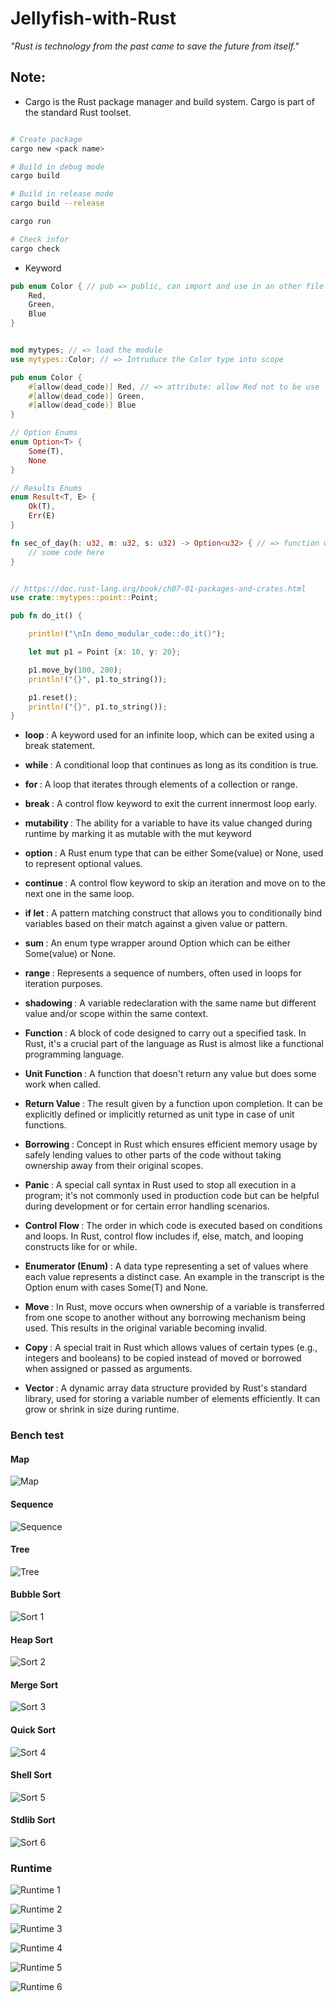 # Jellyfish-with-Rust

<i> "Rust is technology from the past came to save the future from itself." </i>

## Note:

- Cargo is the Rust package manager and build system. Cargo is part of the standard Rust toolset.

```bash

# Create package
cargo new <pack name>

# Build in debug mode
cargo build 

# Build in release mode
cargo build --release

cargo run

# Check infor
cargo check

```

- Keyword

```rust
pub enum Color { // pub => public, can import and use in an other file
    Red,
    Green,
    Blue
}


mod mytypes; // => load the module
use mytypes::Color; // => Intruduce the Color type into scope 

pub enum Color {
    #[allow(dead_code)] Red, // => attribute: allow Red not to be use
    #[allow(dead_code)] Green,
    #[allow(dead_code)] Blue
}

// Option Enums
enum Option<T> {
    Some(T),
    None
}

// Results Enums
enum Result<T, E> {
    Ok(T),
    Err(E)
}

fn sec_of_day(h: u32, m: u32, s: u32) -> Option<u32> { // => function with return type Option<u32>
    // some code here
}


// https://doc.rust-lang.org/book/ch07-01-packages-and-crates.html
use crate::mytypes::point::Point;

pub fn do_it() {

    println!("\nIn demo_modular_code::do_it()");

    let mut p1 = Point {x: 10, y: 20};

    p1.move_by(100, 200);
    println!("{}", p1.to_string());

    p1.reset();
    println!("{}", p1.to_string());
}

```

- <b> loop </b> : A keyword used for an infinite loop, which can be exited using a break statement.

- <b> while </b> : A conditional loop that continues as long as its condition is true.

- <b> for </b> : A loop that iterates through elements of a collection or range.

- <b> break </b> : A control flow keyword to exit the current innermost loop early.

- <b> mutability </b> : The ability for a variable to have its value changed during runtime by marking it as mutable with the mut keyword

- <b> option </b> : A Rust enum type that can be either Some(value) or None, used to represent optional values.

- <b> continue </b> : A control flow keyword to skip an iteration and move on to the next one in the same loop.

- <b> if let </b> : A pattern matching construct that allows you to conditionally bind variables based on their match against a given value or pattern.

- <b> sum </b> : An enum type wrapper around Option<T> which can be either Some(value) or None.

- <b> range </b> : Represents a sequence of numbers, often used in loops for iteration purposes.

- <b> shadowing </b> : A variable redeclaration with the same name but different value and/or scope within the same context.

- <b> Function </b> : A block of code designed to carry out a specified task. In Rust, it's a crucial part of the language as Rust is almost like a functional programming language.

- <b> Unit Function </b> : A function that doesn't return any value but does some work when called.

- <b> Return Value </b> : The result given by a function upon completion. It can be explicitly defined or implicitly returned as unit type in case of unit functions.

- <b> Borrowing </b> : Concept in Rust which ensures efficient memory usage by safely lending values to other parts of the code without taking ownership away from their original scopes.

- <b> Panic </b> : A special call syntax in Rust used to stop all execution in a program; it's not commonly used in production code but can be helpful during development or for certain error handling scenarios.

- <b> Control Flow </b> : The order in which code is executed based on conditions and loops. In Rust, control flow includes if, else, match, and looping constructs like for or while.

- <b> Enumerator (Enum) </b> : A data type representing a set of values where each value represents a distinct case. An example in the transcript is the Option<T> enum with cases Some(T) and None.

- <b> Move </b> : In Rust, move occurs when ownership of a variable is transferred from one scope to another without any borrowing mechanism being used. This results in the original variable becoming invalid.

- <b> Copy </b> : A special trait in Rust which allows values of certain types (e.g., integers and booleans) to be copied instead of moved or borrowed when assigned or passed as arguments.

- <b> Vector </b> : A dynamic array data structure provided by Rust's standard library, used for storing a variable number of elements efficiently. It can grow or shrink in size during runtime.

### Bench test

#### Map

![Map](./Resources/bench.maps.std.vs.naive.png)

#### Sequence

![Sequence](./Resources/bench.seq.std.vs.naive.png)

#### Tree

![Tree](./Resources/bench.trees.std.vs.naive.png)

#### Bubble Sort

![Sort 1](./Resources/Bubble_Sort.png)

#### Heap Sort

![Sort 2](./Resources/Heap_20Sort.png)

#### Merge Sort

![Sort 3](./Resources/Merge_Sort.png)

#### Quick Sort

![Sort 4](./Resources/Quick_Sort.png)

#### Shell Sort

![Sort 5](./Resources/Shell_Sort.png)

#### Stdlib Sort

![Sort 6](./Resources/Stdlib_Sort.png)

### Runtime

![Runtime 1](./Resources/runtime.complexity.png)

![Runtime 2](./Resources/runtime.exp.png)

![Runtime 3](./Resources/runtime.logn.png)

![Runtime 4](./Resources/runtime.n.png)

![Runtime 5](./Resources/runtime.n2.png)

![Runtime 6](./Resources/runtime.nlogn.png)




